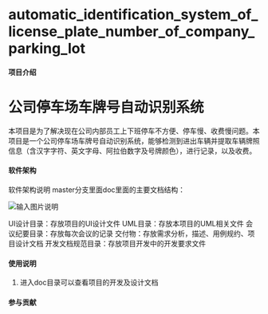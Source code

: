 # automatic_identification_system_of_license_plate_number_of_company_parking_lot

#### 项目介绍
# 公司停车场车牌号自动识别系统
本项目是为了解决现在公司内部员工上下班停车不方便、停车慢、收费慢问题。本项目是一个公司停车场车牌号自动识别系统，能够检测到进出车辆并提取车辆牌照信息（含汉字字符、英文字母、阿拉伯数字及号牌颜色），进行记录，以及收费。

#### 软件架构
软件架构说明
master分支里面doc里面的主要文档结构：

![输入图片说明](https://gitee.com/uploads/images/2018/0613/211251_5e04695c_1800784.png "屏幕截图.png")

UI设计目录：存放项目的UI设计文件
UML目录：存放本项目的UML相关文件
会议纪要目录：存放每次会议的记录
交付物：存放需求分析，描述、用例规约、项目设计文档
开发文档规范目录：存放项目开发中的开发要求文件

#### 使用说明

1. 进入doc目录可以查看项目的开发及设计文档

#### 参与贡献
